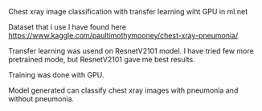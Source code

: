 Chest xray image classification with transfer learning wiht GPU in ml.net

Dataset that i use I have found here https://www.kaggle.com/paultimothymooney/chest-xray-pneumonia/

Transfer learning was usend on ResnetV2101 model. I have tried few more pretrained mode, but ResnetV2101 gave me best results.

Training was done with GPU.

Model generated can classify chest xray images with pneumonia and without pneumonia.
